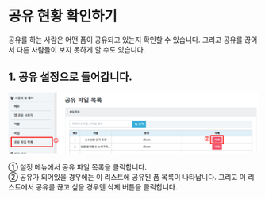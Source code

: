 # 공유 현황 확인하기
공유를 하는 사람은 어떤 폼이 공유되고 있는지 확인할 수 있습니다. 그리고 공유를 끊어서 다른 사람들이 보지 못하게 할 수도 있습니다.

## 1. 공유 설정으로 들어갑니다.

![공유 설정으로 들어갑니다](/media/image183.png)

①	설정 메뉴에서 공유 파일 목록을 클릭합니다.<br>
②	공유가 되어있을 경우에는 이 리스트에 공유된 폼 목록이 나타납니다. 그리고 이 리스트에서 공유를 끊고 싶을 경우엔 삭제 버튼을 클릭합니다.
